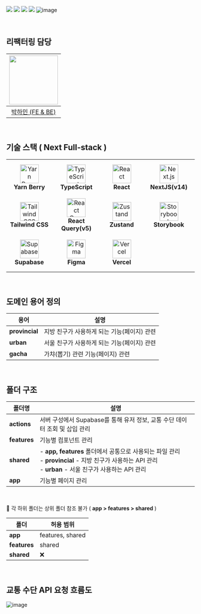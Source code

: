 ![](https://velog.velcdn.com/images/mintmin0320/post/2cf64691-aede-4f7a-b030-f5750231853b/image.png)
![](https://velog.velcdn.com/images/mintmin0320/post/1b4b0325-700a-4448-ba28-9c8483089de5/image.png)
![](https://velog.velcdn.com/images/mintmin0320/post/f443a04d-8e44-48ed-9515-dd76224f9b27/image.png)
![](https://velog.velcdn.com/images/mintmin0320/post/5d0c2e39-d443-42b1-8247-fe526f8d531b/image.png)
![image](https://github.com/user-attachments/assets/6db8a36b-7266-4a9d-a223-7870e840282b)

<br/>

## 리팩터링 담당

| <img src="https://avatars.githubusercontent.com/u/114549939?v=4" width="130" height="130"> |
| :---------------------------------------------------------------------------------------: |
|                         [박하민 (FE & BE)](https://github.com/mintmin0320)                         |   

<br/>

## 기술 스택 ( Next Full-stack )

<table>
  <tr>
    <td align="center" width="180" height="100">
      <img width="50" src="https://noticon-static.tammolo.com/dgggcrkxq/image/upload/v1566912854/noticon/cip7txxbjtlhbtmlytb7.jpg" alt="Yarn Berry"/>
      <br/><b>Yarn Berry</b>
    </td>
    <td align="center" width="180" height="100">
      <img width="50" src="https://user-images.githubusercontent.com/25181517/183890598-19a0ac2d-e88a-4005-a8df-1ee36782fde1.png" alt="TypeScript"/>
      <br/><b>TypeScript</b>
    </td>
    <td align="center" width="180" height="100">
      <img width="50" src="https://user-images.githubusercontent.com/25181517/183897015-94a058a6-b86e-4e42-a37f-bf92061753e5.png" alt="React"/>
      <br/><b>React</b>
    </td>
    <td align="center" width="180" height="100">
      <img width="50" src="https://noticon-static.tammolo.com/dgggcrkxq/image/upload/v1566879300/noticon/fvty9lnsbjol5lq9u3by.svg" alt="Next.js"/>
      <br/><b>NextJS(v14)</b>
    </td>
  </tr>
  <tr>
    <td align="center" width="180" height="100">
      <img width="50" src="https://noticon-static.tammolo.com/dgggcrkxq/image/upload/v1657314490/noticon/ur8spzfcq4acw7ijp68v.png" alt="Tailwind CSS"/>
      <br/><b>Tailwind CSS</b>
    </td>
    <td align="center" width="180" height="100">
      <img width="50" src="https://noticon-static.tammolo.com/dgggcrkxq/image/upload/v1631622784/noticon/zwush4y3u0mgamlck9bq.png" alt="React Query"/>
      <br/><b>React Query(v5)</b>
    </td>
    <td align="center" width="180" height="100">
      <img width="50" src="https://noticon-static.tammolo.com/dgggcrkxq/image/upload/v1675253316/noticon/gg2mfsvpu2aje4f8rpuc.png" alt="Zustand"/>
      <br/><b>Zustand</b>
    </td>
    <td align="center" width="180" height="100">
      <img width="50" src="https://noticon-static.tammolo.com/dgggcrkxq/image/upload/v1566952480/noticon/fyec5eye4l6hyxlpfxze.png" alt="Storybook"/>
      <br/><b>Storybook</b>
    </td>
  </tr>
  <tr>
    <td align="center" width="180" height="100">
      <img width="50" src="https://noticon-static.tammolo.com/dgggcrkxq/image/upload/v1720579881/noticon/lxhyu7xo7ujsxvuxmiuc.png" alt="Supabase"/>
      <br/><b>Supabase</b>
    </td>
    <td align="center" width="180" height="100">
      <img width="50" src="https://noticon-static.tammolo.com/dgggcrkxq/image/upload/v1608448196/noticon/a0fgk99dgqtyrwwmqsbt.png" alt="Figma"/>
      <br/><b>Figma</b>
    </td>
    <td align="center" width="180" height="100">
      <img width="50" src="https://noticon-static.tammolo.com/dgggcrkxq/image/upload/v1679312641/noticon/rx8rni4npifrbo9ckxmt.png" alt="Vercel"/>
      <br/><b>Vercel</b>
    </td>
  </tr>
</table>

<br/>

## 도메인 용어 정의

| 용어      | 설명    |
|-------------|-----------------|
| **provincial**  |  지방 친구가 사용하게 되는 기능(페이지) 관련 |
| **urban** | 	서울 친구가 사용하게 되는 기능(페이지) 관련 |
| **gacha**   |	가챠(뽑기) 관련 기능(페이지) 관련  |


<br/>

## 폴더 구조

| 폴더명      | 설명                                                                                       |
|-------------|--------------------------------------------------------------------------------------------|
| **actions**  | 서버 구성에서 Supabase를 통해 유저 정보, 교통 수단 데이터 조회 및 삽입 관리                          |
| **features** | 기능별 컴포넌트 관리                                                                         |
| **shared**   | - **app, features** 폴더에서 공통으로 사용되는 파일 관리 <br> - **provincial** - 지방 친구가 사용하는 API 관리 <br> - **urban** - 서울 친구가 사용하는 API 관리 |
| **app**      | 기능별 페이지 관리                                                                          |

<br/>

📌 각 하위 폴더는 상위 폴더 참조 불가 ( **app > features > shared** )

| 폴더      | 허용 범위                                                                                       |
|-------------|-----------------|
| **app**  |  features, shared |
| **features** | 	shared |
| **shared**   |	❌ |

<br/>

## 교통 수단 API 요청 흐름도

![image](https://github.com/user-attachments/assets/5c04f81c-3642-4651-a4f9-c5cc7255c580)






<br/>
<br/>
